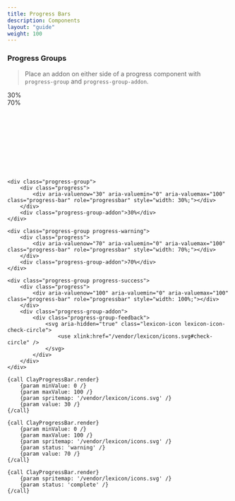 ```yaml
---
title: Progress Bars
description: Components
layout: "guide"
weight: 100
---
```


<article id="progress-groups">

### Progress Groups

> Place an addon on either side of a progress component with `progress-group` and `progress-group-addon`.

<div class="clay-site-mb">
	<div class="progress-group">
		<div class="progress">
			<div aria-valuenow="30" aria-valuemin="0" aria-valuemax="100" class="progress-bar" role="progressbar" style="width: 30%;"></div>
		</div>
		<div class="progress-group-addon">30%</div>
	</div>
</div>
<div class="clay-site-mb">
	<div class="progress-group progress-warning">
		<div class="progress">
			<div aria-valuenow="70" aria-valuemin="0" aria-valuemax="100" class="progress-bar" role="progressbar" style="width: 70%;"></div>
		</div>
		<div class="progress-group-addon">70%</div>
	</div>
</div>
<div class="clay-site-mb">
	<div class="progress-group progress-success">
		<div class="progress">
			<div aria-valuenow="100" aria-valuemin="0" aria-valuemax="100" class="progress-bar" role="progressbar" style="width: 100%;"></div>
		</div>
		<div class="progress-group-addon">
			<div class="progress-group-feedback">
				<svg aria-hidden="true" class="lexicon-icon lexicon-icon-check-circle">
					<use xlink:href="/vendor/lexicon/icons.svg#check-circle" />
				</svg>
			</div>
		</div>
	</div>
</div>

```text/html
<div class="progress-group">
	<div class="progress">
		<div aria-valuenow="30" aria-valuemin="0" aria-valuemax="100" class="progress-bar" role="progressbar" style="width: 30%;"></div>
	</div>
	<div class="progress-group-addon">30%</div>
</div>

<div class="progress-group progress-warning">
	<div class="progress">
		<div aria-valuenow="70" aria-valuemin="0" aria-valuemax="100" class="progress-bar" role="progressbar" style="width: 70%;"></div>
	</div>
	<div class="progress-group-addon">70%</div>
</div>

<div class="progress-group progress-success">
	<div class="progress">
		<div aria-valuenow="100" aria-valuemin="0" aria-valuemax="100" class="progress-bar" role="progressbar" style="width: 100%;"></div>
	</div>
	<div class="progress-group-addon">
		<div class="progress-group-feedback">
			<svg aria-hidden="true" class="lexicon-icon lexicon-icon-check-circle">
				<use xlink:href="/vendor/lexicon/icons.svg#check-circle" />
			</svg>
		</div>
	</div>
</div>
```
```soy
{call ClayProgressBar.render}
	{param minValue: 0 /}
	{param maxValue: 100 /}
	{param spritemap: '/vendor/lexicon/icons.svg' /}
	{param value: 30 /}
{/call}

{call ClayProgressBar.render}
	{param minValue: 0 /}
	{param maxValue: 100 /}
	{param spritemap: '/vendor/lexicon/icons.svg' /}
	{param status: 'warning' /}
	{param value: 70 /}
{/call}

{call ClayProgressBar.render}
	{param spritemap: '/vendor/lexicon/icons.svg' /}
	{param status: 'complete' /}
{/call}
```

</article>